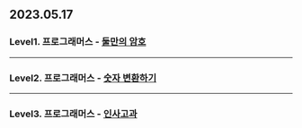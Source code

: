## 2023.05.17

### Level1. 프로그래머스 - [둘만의 암호](https://school.programmers.co.kr/learn/courses/30/lessons/155652)

---

### Level2. 프로그래머스 - [숫자 변환하기](https://school.programmers.co.kr/learn/courses/30/lessons/154538)

---

### Level3. 프로그래머스 - [인사고과](https://school.programmers.co.kr/learn/courses/30/lessons/152995)
